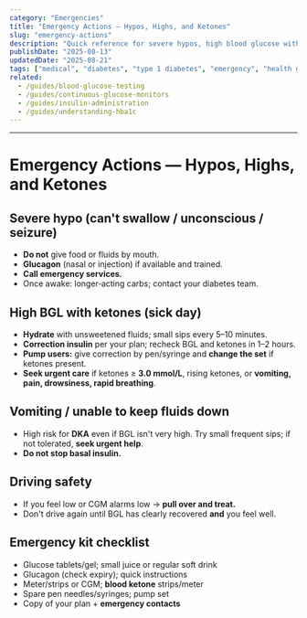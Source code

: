 ```yaml
---
category: "Emergencies"
title: "Emergency Actions — Hypos, Highs, and Ketones"
slug: "emergency-actions"
description: "Quick reference for severe hypos, high blood glucose with ketones, vomiting/illness, and when to call an ambulance."
publishDate: "2025-08-13"
updatedDate: "2025-08-21"
tags: ["medical", "diabetes", "type 1 diabetes", "emergency", "health guides"]
related:
  - /guides/blood-glucose-testing
  - /guides/continuous-glucose-monitors
  - /guides/insulin-administration
  - /guides/understanding-hba1c
---
```

---

# Emergency Actions — Hypos, Highs, and Ketones

## Severe hypo (can't swallow / unconscious / seizure)
- **Do not** give food or fluids by mouth.
- **Glucagon** (nasal or injection) if available and trained.
- **Call emergency services.**
- Once awake: longer‑acting carbs; contact your diabetes team.

## High BGL with ketones (sick day)
- **Hydrate** with unsweetened fluids; small sips every 5–10 minutes.
- **Correction insulin** per your plan; recheck BGL and ketones in 1–2 hours.
- **Pump users:** give correction by pen/syringe and **change the set** if ketones present.
- **Seek urgent care** if ketones ≥ **3.0 mmol/L**, rising ketones, or **vomiting, pain, drowsiness, rapid breathing**.

## Vomiting / unable to keep fluids down
- High risk for **DKA** even if BGL isn't very high. Try small frequent sips; if not tolerated, **seek urgent help**.
- **Do not stop basal insulin.**

## Driving safety
- If you feel low or CGM alarms low → **pull over and treat.**
- Don't drive again until BGL has clearly recovered **and** you feel well.

## Emergency kit checklist
- Glucose tablets/gel; small juice or regular soft drink  
- Glucagon (check expiry); quick instructions  
- Meter/strips or CGM; **blood ketone** strips/meter  
- Spare pen needles/syringes; pump set  
- Copy of your plan + **emergency contacts**

